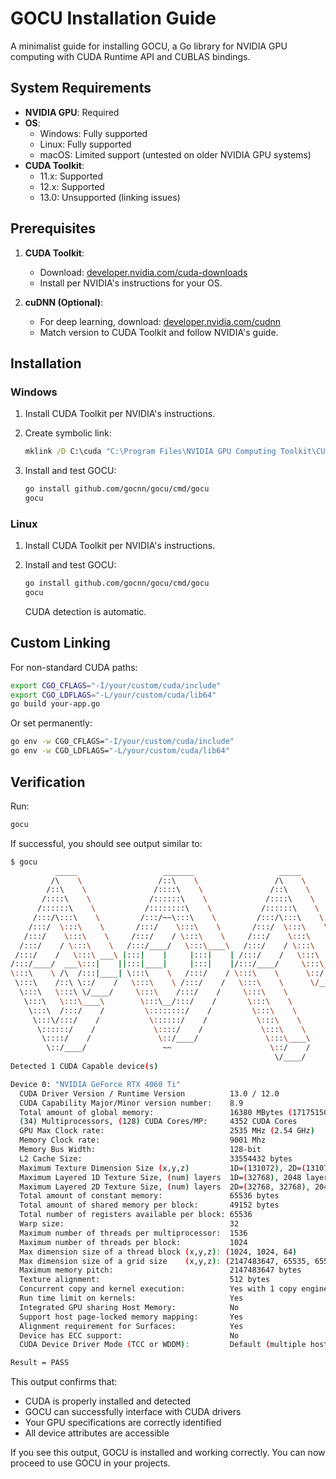 # GOCU Installation Guide

A minimalist guide for installing GOCU, a Go library for NVIDIA GPU computing with CUDA Runtime API and CUBLAS bindings.

## System Requirements

- **NVIDIA GPU**: Required
- **OS**:
  - Windows: Fully supported
  - Linux: Fully supported
  - macOS: Limited support (untested on older NVIDIA GPU systems)
- **CUDA Toolkit**:
  - 11.x: Supported
  - 12.x: Supported
  - 13.0: Unsupported (linking issues)

## Prerequisites

1. **CUDA Toolkit**:
   - Download: [developer.nvidia.com/cuda-downloads](https://developer.nvidia.com/cuda-downloads)
   - Install per NVIDIA's instructions for your OS.

2. **cuDNN (Optional)**:
   - For deep learning, download: [developer.nvidia.com/cudnn](https://developer.nvidia.com/cudnn)
   - Match version to CUDA Toolkit and follow NVIDIA's guide.

## Installation

### Windows

1. Install CUDA Toolkit per NVIDIA's instructions.
2. Create symbolic link:

   ```cmd
   mklink /D C:\cuda "C:\Program Files\NVIDIA GPU Computing Toolkit\CUDA\v12.0"
   ```

3. Install and test GOCU:

   ```bash
   go install github.com/gocnn/gocu/cmd/gocu
   gocu
   ```

### Linux

1. Install CUDA Toolkit per NVIDIA's instructions.
2. Install and test GOCU:

   ```bash
   go install github.com/gocnn/gocu/cmd/gocu
   gocu
   ```

   CUDA detection is automatic.

## Custom Linking

For non-standard CUDA paths:

```bash
export CGO_CFLAGS="-I/your/custom/cuda/include"
export CGO_LDFLAGS="-L/your/custom/cuda/lib64"
go build your-app.go
```

Or set permanently:

```bash
go env -w CGO_CFLAGS="-I/your/custom/cuda/include"
go env -w CGO_LDFLAGS="-L/your/custom/cuda/lib64"
```

## Verification

Run:

```bash
gocu
```

If successful, you should see output similar to:

```bash
$ gocu
          _____                   _______                   _____                    _____
         /\    \                 /::\    \                 /\    \                  /\    \
        /::\    \               /::::\    \               /::\    \                /::\____\
       /::::\    \             /::::::\    \             /::::\    \              /:::/    /
      /::::::\    \           /::::::::\    \           /::::::\    \            /:::/    /
     /:::/\:::\    \         /:::/~~\:::\    \         /:::/\:::\    \          /:::/    /
    /:::/  \:::\    \       /:::/    \:::\    \       /:::/  \:::\    \        /:::/    /
   /:::/    \:::\    \     /:::/    / \:::\    \     /:::/    \:::\    \      /:::/    /
  /:::/    / \:::\    \   /:::/____/   \:::\____\   /:::/    / \:::\    \    /:::/    /      _____
 /:::/    /   \:::\ ___\ |:::|    |     |:::|    | /:::/    /   \:::\    \  /:::/____/      /\    \
/:::/____/  ___\:::|    ||:::|____|     |:::|    |/:::/____/     \:::\____\|:::|    /      /::\____\
\:::\    \ /\  /:::|____| \:::\    \   /:::/    / \:::\    \      \::/    /|:::|____\     /:::/    /
 \:::\    /::\ \::/    /   \:::\    \ /:::/    /   \:::\    \      \/____/  \:::\    \   /:::/    /
  \:::\   \:::\ \/____/     \:::\    /:::/    /     \:::\    \               \:::\    \ /:::/    /
   \:::\   \:::\____\        \:::\__/:::/    /       \:::\    \               \:::\    /:::/    /
    \:::\  /:::/    /         \::::::::/    /         \:::\    \               \:::\__/:::/    /
     \:::\/:::/    /           \::::::/    /           \:::\    \               \::::::::/    /
      \::::::/    /             \::::/    /             \:::\    \               \::::::/    /
       \::::/    /               \::/____/               \:::\____\               \::::/    /
        \::/____/                 ~~                      \::/    /                \::/____/
                                                           \/____/                  ~~
Detected 1 CUDA Capable device(s)

Device 0: "NVIDIA GeForce RTX 4060 Ti"
  CUDA Driver Version / Runtime Version          13.0 / 12.0
  CUDA Capability Major/Minor version number:    8.9
  Total amount of global memory:                 16380 MBytes (17175150592 bytes)
  (34) Multiprocessors, (128) CUDA Cores/MP:     4352 CUDA Cores
  GPU Max Clock rate:                            2535 MHz (2.54 GHz)
  Memory Clock rate:                             9001 Mhz
  Memory Bus Width:                              128-bit
  L2 Cache Size:                                 33554432 bytes
  Maximum Texture Dimension Size (x,y,z)         1D=(131072), 2D=(131072, 65536), 3D=(16384, 16384, 16384)
  Maximum Layered 1D Texture Size, (num) layers  1D=(32768), 2048 layers
  Maximum Layered 2D Texture Size, (num) layers  2D=(32768, 32768), 2048 layers
  Total amount of constant memory:               65536 bytes
  Total amount of shared memory per block:       49152 bytes
  Total number of registers available per block: 65536
  Warp size:                                     32
  Maximum number of threads per multiprocessor:  1536
  Maximum number of threads per block:           1024
  Max dimension size of a thread block (x,y,z): (1024, 1024, 64)
  Max dimension size of a grid size    (x,y,z): (2147483647, 65535, 65535)
  Maximum memory pitch:                          2147483647 bytes
  Texture alignment:                             512 bytes
  Concurrent copy and kernel execution:          Yes with 1 copy engine(s)
  Run time limit on kernels:                     Yes
  Integrated GPU sharing Host Memory:            No
  Support host page-locked memory mapping:       Yes
  Alignment requirement for Surfaces:            Yes
  Device has ECC support:                        No
  CUDA Device Driver Mode (TCC or WDDM):         Default (multiple host threads can use ::cudaSetDevice() with device simultaneously)

Result = PASS
```

This output confirms that:

- CUDA is properly installed and detected
- GOCU can successfully interface with CUDA drivers
- Your GPU specifications are correctly identified
- All device attributes are accessible

If you see this output, GOCU is installed and working correctly. You can now proceed to use GOCU in your projects.
